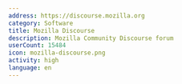 ```yaml
---
address: https://discourse.mozilla.org
category: Software
title: Mozilla Discourse
description: Mozilla Community Discourse forum
userCount: 15484
icon: mozilla-discourse.png
activity: high
language: en
---
```


